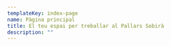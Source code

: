 ```yaml
---
templateKey: index-page
name: Pàgina principal
title: El teu espai per treballar al Pallars Sobirà
description: ""
---
```

